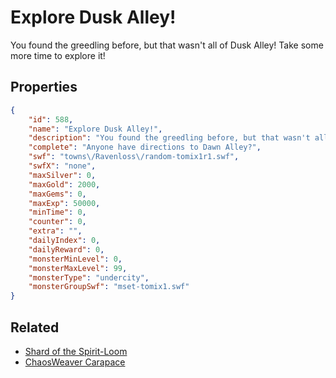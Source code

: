 # Explore Dusk Alley!

You found the greedling before, but that wasn't all of Dusk Alley!  Take some more time to explore it!

## Properties

```json
{
    "id": 588,
    "name": "Explore Dusk Alley!",
    "description": "You found the greedling before, but that wasn't all of Dusk Alley!  Take some more time to explore it!",
    "complete": "Anyone have directions to Dawn Alley?",
    "swf": "towns\/Ravenloss\/random-tomix1r1.swf",
    "swfX": "none",
    "maxSilver": 0,
    "maxGold": 2000,
    "maxGems": 0,
    "maxExp": 50000,
    "minTime": 0,
    "counter": 0,
    "extra": "",
    "dailyIndex": 0,
    "dailyReward": 0,
    "monsterMinLevel": 0,
    "monsterMaxLevel": 99,
    "monsterType": "undercity",
    "monsterGroupSwf": "mset-tomix1.swf"
}
```

## Related

- [Shard of the Spirit-Loom ](../items/3727-shard-of-the-spirit-loom.md)
- [ChaosWeaver Carapace](../items/3732-chaosweaver-carapace.md)

